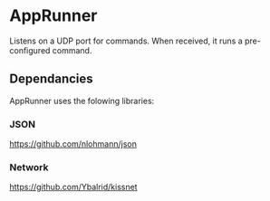 # AppRunner

Listens on a UDP port for commands. When received, it runs a pre-configured command.


## Dependancies

AppRunner uses the folowing libraries:
### JSON
https://github.com/nlohmann/json
### Network
https://github.com/Ybalrid/kissnet
